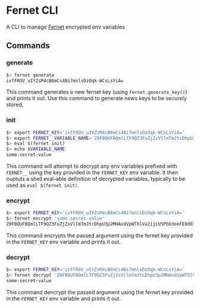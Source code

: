 # Fernet CLI

A CLI to manage [Fernet](https://cryptography.io/en/latest/fernet/) encrypted env variables

## Commands

### generate

```bash
$> fernet generate
ixfFROV_uIYZsM4cB6mCs4Bi7mnlsDzOqk-WCsLsYiA=
```

This command generates a new fernet key (using `Fernet.generate_key()`) and prints it out.
Use this command to generate news keys to be securely stored.

### init

```bash
$> export FERNET_KEY='ixfFROV_uIYZsM4cB6mCs4Bi7mnlsDzOqk-WCsLsYiA='
$> export FERNET__VARIABLE_NAME='Z0FBQUFBQmlLTF9QZ3FuZjZxVllmTmJtcDhpU3p2MHAxdVpWTXlVa21jLU5PbEdoeFE0d01TR1R3QnZORGMyVlFXX1ZISG0tUFl3RnVXVmFWNlhVRG9ZWTFjWEQzRm9wQmJCTXhFdTZkZ0F4S2ZmZjg0RGhTdE09'
$> eval $(fernet init)
$> echo $VARIABLE_NAME
some-secret-value
```

This command will attempt to decrypt any env variables prefixed with `FERNET__` using the key provided in the `FERNET_KEY` env variable.
It then ouptuts a shell eval-able definition of decrypted variables, typically to be used as `eval $(fernet init)`.

### encrypt

```bash
$> export FERNET_KEY='ixfFROV_uIYZsM4cB6mCs4Bi7mnlsDzOqk-WCsLsYiA='
$> fernet encrypt 'some-secret-value'
Z0FBQUFBQmlLTF9QZ3FuZjZxVllmTmJtcDhpU3p2MHAxdVpWTXlVa21jLU5PbEdoeFE0d01TR1R3QnZORGMyVlFXX1ZISG0tUFl3RnVXVmFWNlhVRG9ZWTFjWEQzRm9wQmJCTXhFdTZkZ0F4S2ZmZjg0RGhTdE09
```

This command encrypts the passed argument using the fernet key provided in the `FERNET_KEY` env variable and prints it out.

### decrypt

```bash
$> export FERNET_KEY='ixfFROV_uIYZsM4cB6mCs4Bi7mnlsDzOqk-WCsLsYiA='
$> fernet decrypt 'Z0FBQUFBQmlLTF9QZ3FuZjZxVllmTmJtcDhpU3p2MHAxdVpWTXlVa21jLU5PbEdoeFE0d01TR1R3QnZORGMyVlFXX1ZISG0tUFl3RnVXVmFWNlhVRG9ZWTFjWEQzRm9wQmJCTXhFdTZkZ0F4S2ZmZjg0RGhTdE09'
some-secret-value
```

This command dencrypt the passed argument using the fernet key provided in the `FERNET_KEY` env variable and prints it out.
